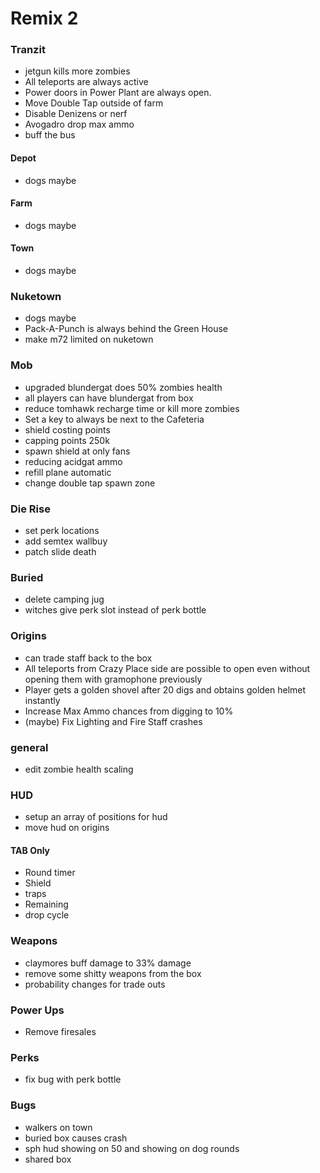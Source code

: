# Remix 2

### Tranzit
* jetgun kills more zombies
* All teleports are always active
* Power doors in Power Plant are always open.
* Move Double Tap outside of farm
* Disable Denizens or nerf
* Avogadro drop max ammo
* buff the bus

#### Depot
* dogs maybe

#### Farm
* dogs maybe

#### Town
* dogs maybe

### Nuketown
* dogs maybe
* Pack-A-Punch is always behind the Green House
* make m72 limited on nuketown

### Mob
* upgraded blundergat does 50% zombies health
* all players can have blundergat from box
* reduce tomhawk recharge time or kill more zombies
* Set a key to always be next to the Cafeteria
* shield costing points
* capping points 250k
* spawn shield at only fans
* reducing acidgat ammo
* refill plane automatic
* change double tap spawn zone

### Die Rise
* set perk locations
* add semtex wallbuy
* patch slide death

### Buried
* delete camping jug
* witches give perk slot instead of perk bottle

### Origins
* can trade staff back to the box
* All teleports from Crazy Place side are possible to open even without opening them with gramophone previously
* Player gets a golden shovel after 20 digs and obtains golden helmet instantly
* Increase Max Ammo chances from digging to 10%
* (maybe) Fix Lighting and Fire Staff crashes

### general
* edit zombie health scaling 

### HUD
* setup an array of positions for hud
* move hud on origins
#### TAB Only
* Round timer
* Shield
* traps
* Remaining
* drop cycle

### Weapons
* claymores buff damage to 33% damage
* remove some shitty weapons from the box
* probability changes for trade outs

### Power Ups
* Remove firesales

### Perks
* fix bug with perk bottle

### Bugs
* walkers on town
* buried box causes crash
* sph hud showing on 50 and showing on dog rounds
* shared box
